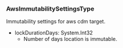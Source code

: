 ### AwsImmutabilitySettingsType
Immutability settings for aws cdm target.

- lockDurationDays: System.Int32
  - Number of days location is immutable.
